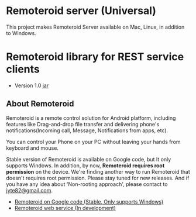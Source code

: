 Remoteroid server (Universal)
=========

This project makes Remoteroid Server available on Mac, Linux, in addition to Windows.

Remoteroid library for REST service clients
=========
* Version 1.0 [jar](https://raw.github.com/kunny/RemoteroidServerUniversal/master/binary/remoteroidlib_1.0.jar)

About Remoteroid
------------------
Remoteroid is a remote control solution for Android platform, including features like Drag-and-drop file transfer and delivering phone's notifications(Incoming call, Message, Notifications from apps, etc).

You can control your Phone on your PC without leaving your hands from keyboard and mouse.

Stable version of Remoteroid is available on Google code, but It only supports Windows. In addition, by now, **Remoteroid requires root permission** on the device. We're finding another way to run Remoteroid that doesn't requires root permission. Please stay tuned for new releases. And if you have any idea about 'Non-rooting approach', please contact to jyte82@gmail.com.

* [Remoteroid on Google code (Stable, Only supports Windows)](http://remoteroid.googlecode.com)
* [Remoteroid web service (In development)](https://github.com/kunny/RemoteroidWeb)